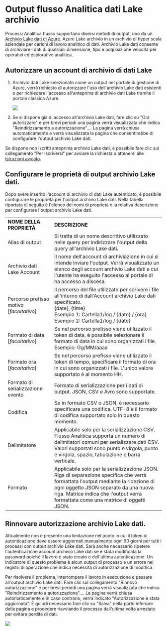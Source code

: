 <properties
    pageTitle="Archivio di flusso Analitica dati Lake Output | Microsoft Azure"
    description="Configurazione di autenticazione e autorizzazione di un archivio di Lake Azure dati in un processo di flusso Analitica"
    keywords=""
    services="stream-analytics"
    documentationCenter=""
    authors="jeffstokes72"
    manager="jhubbard"
    editor="cgronlun"
/>

<tags
    ms.service="stream-analytics"
    ms.devlang="na"
    ms.topic="article"
    ms.tgt_pltfrm="na"
    ms.workload="big-data"
    ms.date="09/26/2016"
    ms.author="jeffstok"
/>

# <a name="stream-analytics-data-lake-store-output"></a>Output flusso Analitica dati Lake archivio

Processi Analitica flusso supportano diversi metodi di output, uno da un [Archivio Lake dati di Azure](https://azure.microsoft.com/services/data-lake-store/). Azure Lake archivio in un archivio di hyper scala aziendale per carichi di lavoro analitico di dati. Archivio Lake dati consente di archiviare i dati di qualsiasi dimensione, tipo e acquisizione velocità per operativi ed esplorativo analitica.

## <a name="authorize-a-data-lake-store-account"></a>Autorizzare un account di archivio di dati Lake

1.  Archivio dati Lake selezionato come un output nel portale di gestione di Azure, verrà richiesto di autorizzare l'uso dell'archivio Lake dati esistenti o per richiedere l'accesso all'anteprima di archivio dati Lake tramite il portale classica Azure.

    ![](media/stream-analytics-data-lake-output/stream-analytics-data-lake-output-authorization.png)  

2.  Se si dispone già di accesso all'archivio Lake dati, fare clic su "Ora autorizzare" e per brevi periodi una pagina verrà visualizzata che indica "Reindirizzamento a autorizzazione".... La pagina verrà chiusa automaticamente e verrà visualizzata la pagina che consentirebbe di configurare l'output archivio Lake dati.

Se dispone non iscritti anteprima archivio Lake dati, è possibile fare clic sul collegamento "Per iscriversi" per avviare la richiesta o attenersi alle [istruzioni avviato](../data-lake-store/data-lake-store-get-started-portal.md).

## <a name="configure-the-data-lake-store-output-properties"></a>Configurare le proprietà di output archivio Lake dati.

Dopo avere inserito l'account di archivio di dati Lake autenticato, è possibile configurare le proprietà per l'output archivio Lake dati. Nella tabella riportata di seguito è l'elenco dei nomi di proprietà e la relativa descrizione per configurare l'output archivio Lake dati.

<table>
<tbody>
<tr>
<td><B>NOME DELLA PROPRIETÀ</B></td>
<td><B>DESCRIZIONE</B></td>
</tr>
<tr>
<td>Alias di output</td>
<td>Si tratta di un nome descrittivo utilizzato nelle query per indirizzare l'output della query all'archivio Lake dati.</td>
</tr>
<tr>
<td>Archivio dati Lake Account</td>
<td>Il nome dell'account di archiviazione in cui si intende inviare l'output. Verrà visualizzato un elenco degli account archivio Lake dati a cui l'utente ha eseguito l'accesso al portale di ha accesso a discesa.</td>
</tr>
<tr>
<td>Percorso prefisso motivo [<I>facoltativo</I>]</td>
<td>Il percorso del file utilizzato per scrivere i file all'interno di dall'Account archivio Lake dati specificato. <BR>{date}, {time}<BR>Esempio 1: Cartella1/log / {date} / {ora}<BR>Esempio 2: Cartella1/log / {date}</td>
</tr>
<tr>
<td>Formato di data [<I>facoltativo</I>]</td>
<td>Se nel percorso prefisso viene utilizzato il token di data, è possibile selezionare il formato di data in cui sono organizzati i file. Esempio: Gg/MM/aaaa</td>
</tr>
<tr>
<td>Formato ora [<I>facoltativo</I>]</td>
<td>Se nel percorso prefisso viene utilizzato il token di tempo, specificare il formato di ora in cui sono organizzati i file. L'unico valore supportato è al momento HH.</td>
</tr>
<tr>
<td>Formato di serializzazione evento</td>
<td>Formato di serializzazione per i dati di output. JSON, CSV e Avro sono supportate.</td>
</tr>
<tr>
<td>Codifica</td>
<td>Se in formato CSV o JSON, è necessario specificare una codifica. UTF-8 è il formato di codifica supportato solo in questo momento.</td>
</tr>
<tr>
<td>Delimitatore</td>
<td>Applicabile solo per la serializzazione CSV. Flusso Analitica supporta un numero di delimitatori comuni per serializzare dati CSV. Valori supportati sono punto e virgola, punto e virgola, spazio, tabulazione e barra verticale.</td>
</tr>
<tr>
<td>Formato</td>
<td>Applicabile solo per la serializzazione JSON. Riga di separazione specifica che verrà formattata l'output mediante la ricezione di ogni oggetto JSON separato da una nuova riga. Matrice indica che l'output verrà formattata come una matrice di oggetti JSON.</td>
</tr>
</tbody>
</table>

## <a name="renew-data-lake-store-authorization"></a>Rinnovare autorizzazione archivio Lake dati.

Attualmente non è presente una limitazione nel punto in cui il token di autenticazione deve essere aggiornati manualmente ogni 90 giorni per tutti i processi con output archivio Lake dati. Sarà anche necessario ripetere l'autenticazione account archivio Lake dati se è stata modificata la password poiché il lavoro è stato creato o dell'ultima autenticazione. Un indicatore di questo problema è alcun output di processo e un errore nei registri di operazione che indica necessità di autorizzazione di modifica.

Per risolvere il problema, interrompere il lavoro in esecuzione e passare all'output archivio Lake dati. Fare clic sul collegamento "Rinnovo autorizzazione" e per brevi periodi una pagina verrà visualizzata che indica "Reindirizzamento a autorizzazione".... La pagina verrà chiusa automaticamente e in caso contrario, verrà indicato "Autorizzazione è stata aggiornata". È quindi necessario fare clic su "Salva" nella parte inferiore della pagina e procedere riavviando il processo dall'ultima volta arrestato per evitare perdite di dati.

![](media/stream-analytics-data-lake-output/stream-analytics-data-lake-output-renew-authorization.png)

